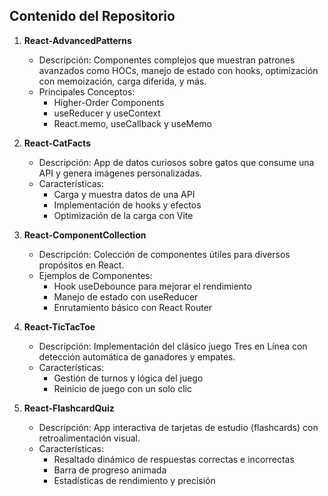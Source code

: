## Contenido del Repositorio

1. **React-AdvancedPatterns**
   - Descripción: Componentes complejos que muestran patrones avanzados como HOCs, manejo de estado con hooks, optimización con memoización, carga diferida, y más.
   - Principales Conceptos:
     - Higher-Order Components
     - useReducer y useContext
     - React.memo, useCallback y useMemo

2. **React-CatFacts**
   - Descripción: App de datos curiosos sobre gatos que consume una API y genera imágenes personalizadas.
   - Características:
     - Carga y muestra datos de una API
     - Implementación de hooks y efectos
     - Optimización de la carga con Vite

3. **React-ComponentCollection**
   - Descripción: Colección de componentes útiles para diversos propósitos en React.
   - Ejemplos de Componentes:
     - Hook useDebounce para mejorar el rendimiento
     - Manejo de estado con useReducer
     - Enrutamiento básico con React Router

4. **React-TicTacToe**
   - Descripción: Implementación del clásico juego Tres en Línea con detección automática de ganadores y empates.
   - Características:
     - Gestión de turnos y lógica del juego
     - Reinicio de juego con un solo clic

5. **React-FlashcardQuiz**
   - Descripción: App interactiva de tarjetas de estudio (flashcards) con retroalimentación visual.
   - Características:
     - Resaltado dinámico de respuestas correctas e incorrectas
     - Barra de progreso animada
     - Estadísticas de rendimiento y precisión
